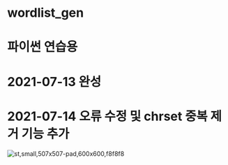# wordlist_gen
# 파이썬 연습용

# 2021-07-13 완성
# 2021-07-14 오류 수정 및 chrset 중복 제거 기능 추가

![st,small,507x507-pad,600x600,f8f8f8](https://user-images.githubusercontent.com/71435969/125559503-699f453d-ff47-4635-8b7d-8bfba9028ed9.jpg)

